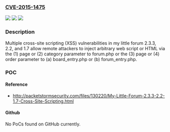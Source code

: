 ### [CVE-2015-1475](https://cve.mitre.org/cgi-bin/cvename.cgi?name=CVE-2015-1475)
![](https://img.shields.io/static/v1?label=Product&message=n%2Fa&color=blue)
![](https://img.shields.io/static/v1?label=Version&message=n%2Fa&color=blue)
![](https://img.shields.io/static/v1?label=Vulnerability&message=n%2Fa&color=brighgreen)

### Description

Multiple cross-site scripting (XSS) vulnerabilities in my little forum 2.3.3, 2.2, and 1.7 allow remote attackers to inject arbitrary web script or HTML via the (1) page or (2) category parameter to forum.php or the (3) page or (4) order parameter to (a) board_entry.php or (b) forum_entry.php.

### POC

#### Reference
- http://packetstormsecurity.com/files/130220/My-Little-Forum-2.3.3-2.2-1.7-Cross-Site-Scripting.html

#### Github
No PoCs found on GitHub currently.

